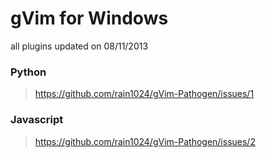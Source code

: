 # gVim for Windows
all plugins updated on 08/11/2013

### Python
> https://github.com/rain1024/gVim-Pathogen/issues/1

### Javascript
> https://github.com/rain1024/gVim-Pathogen/issues/2
